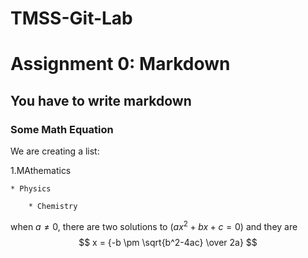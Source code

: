 # TMSS-Git-Lab
# Assignment 0: Markdown
## You have to write markdown
### Some Math Equation

We are creating a list:

1.MAthematics

	* Physics

		* Chemistry

when $a \ne 0$, there are two solutions to $(ax^2+bx+c = 0)$ and they are $$ x = {-b \pm \sqrt{b^2-4ac} \over 2a} $$